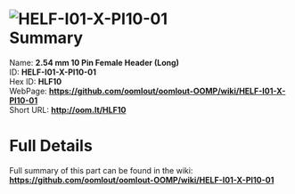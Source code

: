 
![HELF-I01-X-PI10-01](https://github.com/oomlout/oomlout-OOMP/blob/master/parts/HELF-I01-X-PI10-01/HELF-I01-X-PI10-01_420.jpg)   
Summary
=================
  
Name: __2.54 mm 10 Pin Female Header (Long)__    
ID: __HELF-I01-X-PI10-01__   
Hex ID: __HLF10__   
WebPage: __https://github.com/oomlout/oomlout-OOMP/wiki/HELF-I01-X-PI10-01__   
Short URL: __http://oom.lt/HLF10__   

Full Details
==========================
Full summary of this part can be found in the wiki:   
__https://github.com/oomlout/oomlout-OOMP/wiki/HELF-I01-X-PI10-01__    

